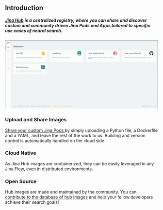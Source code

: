 
## Introduction

##### [Jina Hub](https://dashboard.jina.ai/#/hub) is a centralized registry, where you can share and discover custom and community driven Jina Pods and Apps tailored to specific use cases of neural search.

![hubView](img/hubView.gif)

### Upload and Share Images

[Share your custom Jina Pods ](../publish-your-pod-image.md) by simply uploading a Python file, a Dockerfile and a YAML, and leave the rest of the work to us. Building and version control is automatically handled on the cloud side.

### Cloud Native

As Jina Hub images are containerized, they can be easily leveraged in any Jina Flow, even in distributed environments.


### Open Source

Hub images are made and maintained by the community. You can [contribute to the database of hub images](https://github.com/jina-ai/jina-hub) and help your fellow developers achieve their search goals!
